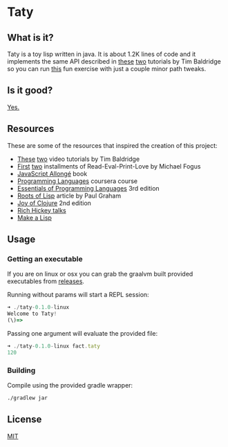 # Taty

## What is it?

Taty is a toy lisp written in java. It is about 1.2K lines of code and it implements the same
API described in [these](https://tbaldridge.pivotshare.com/media/lisp-in-x-ep1-a-lisp-in-clojure/71640/feature)
[two](https://tbaldridge.pivotshare.com/media/lisp-in-x-ep2-lisp-in-lisp-(in-lisp)/71641/feature)
tutorials by Tim Baldridge so you can run [this](https://tbaldridge.pivotshare.com/media/lisp-in-x-ep2-lisp-in-lisp-(in-lisp)/71641/feature)
fun exercise with just a couple minor path tweaks.


## Is it good?

[Yes.](https://news.ycombinator.com/item?id=3067434)


## Resources

These are some of the resources that inspired the creation of this project:

* [These](https://tbaldridge.pivotshare.com/media/lisp-in-x-ep1-a-lisp-in-clojure/71640/feature)
  [two](https://tbaldridge.pivotshare.com/media/lisp-in-x-ep2-lisp-in-lisp-(in-lisp)/71641/feature)
  video tutorials by Tim Baldridge
* [First](https://leanpub.com/readevalprintlove001/read) 
  [two](https://leanpub.com/readevalprintlove002) installments of Read-Eval-Print-Love by 
  Michael Fogus
* [JavaScript Allongé](https://leanpub.com/javascriptallongesix/read) book
* [Programming Languages](https://www.coursera.org/learn/programming-languages) coursera course
* [Essentials of Programming Languages](http://www.eopl3.com/) 3rd edition
* [Roots of Lisp](http://www.paulgraham.com/rootsoflisp.html) article by Paul Graham
* [Joy of Clojure](https://www.manning.com/books/the-joy-of-clojure-second-edition) 2nd edition
* [Rich Hickey talks](https://changelog.com/posts/rich-hickeys-greatest-hits)
* [Make a Lisp](https://github.com/kanaka/mal)


## Usage

### Getting an executable

If you are on linux or osx you can grab the graalvm built provided executables from [releases](releases).

Running without params will start a REPL session:

```js
➜ ./taty-0.1.0-linux
Welcome to Taty!
(\)=>
```

Passing one argument will evaluate the provided file:

```js
➜ ./taty-0.1.0-linux fact.taty
120
```


### Building 

Compile using the provided gradle wrapper:

```sh
./gradlew jar
```


## License

[MIT](LICENSE)








